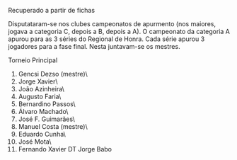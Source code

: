 Recuperado a partir de fichas

Disputataram-se nos clubes campeonatos de apurmento (nos maiores, jogava a categoria C, depois a B, depois a A). 
O campeonato da categoria A apurou para as 3 séries do Regional de Honra. Cada série apurou 3 jogadores para a fase final.
Nesta juntavam-se os mestres.

Torneio Principal

1. Gencsi Dezso (mestre)\
2. Jorge Xavier\
3. João Azinheira\
4. Augusto Faria\
5. Bernardino Passos\
6. Álvaro Machado\
7. José F. Guimarães\
8. Manuel Costa (mestre)\
9. Eduardo Cunha\
10. José Mota\
11. Fernando Xavier
DT Jorge Babo
